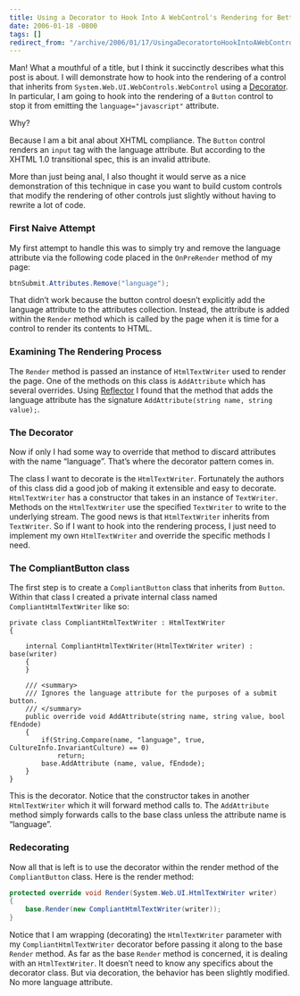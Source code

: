 ```yaml
---
title: Using a Decorator to Hook Into A WebControl's Rendering for Better XHTML Compliance
date: 2006-01-18 -0800
tags: []
redirect_from: "/archive/2006/01/17/UsingaDecoratortoHookIntoAWebControlsRenderingforBetterXHTMLCompliance.aspx/"
---
```


Man! What a mouthful of a title, but I think it succinctly describes
what this post is about. I will demonstrate how to hook into the
rendering of a control that inherits from
`System.Web.UI.WebControls.WebControl` using a
[Decorator](http://www.dofactory.com/Patterns/PatternDecorator.aspx). In
particular, I am going to hook into the rendering of a `Button` control
to stop it from emitting the `language="javascript"` attribute.

Why?

Because I am a bit anal about XHTML compliance. The `Button` control
renders an `input` tag with the language attribute. But according to the
XHTML 1.0 transitional spec, this is an invalid attribute.

More than just being anal, I also thought it would serve as a nice
demonstration of this technique in case you want to build custom
controls that modify the rendering of other controls just slightly
without having to rewrite a lot of code.

### First Naive Attempt

My first attempt to handle this was to simply try and remove the
language attribute via the following code placed in the `OnPreRender`
method of my page:

```csharp
btnSubmit.Attributes.Remove("language");
```

That didn’t work because the button control doesn’t explicitly add the
language attribute to the attributes collection. Instead, the attribute
is added within the `Render` method which is called by the page when it
is time for a control to render its contents to HTML.

### Examining The Rendering Process

The `Render` method is passed an instance of `HtmlTextWriter` used to
render the page. One of the methods on this class is `AddAttribute`
which has several overrides. Using
[Reflector](http://www.aisto.com/roeder/dotnet/) I found that the method
that adds the language attribute has the signature
`AddAttribute(string name, string value);`.

### The Decorator

Now if only I had some way to override that method to discard attributes
with the name “language”. That’s where the decorator pattern comes in.

The class I want to decorate is the `HtmlTextWriter`. Fortunately the
authors of this class did a good job of making it extensible and easy to
decorate. `HtmlTextWriter` has a constructor that takes in an instance
of `TextWriter`. Methods on the `HtmlTextWriter` use the specified
`TextWriter` to write to the underlying stream. The good news is that
`HtmlTextWriter` inherits from `TextWriter`. So if I want to hook into
the rendering process, I just need to implement my own `HtmlTextWriter`
and override the specific methods I need.

### The CompliantButton class

The first step is to create a `CompliantButton` class that inherits from
`Button`. Within that class I created a private internal class named
`CompliantHtmlTextWriter` like so:

```
private class CompliantHtmlTextWriter : HtmlTextWriter
{

    internal CompliantHtmlTextWriter(HtmlTextWriter writer) : base(writer)
    {
    }
 
    /// <summary>
    /// Ignores the language attribute for the purposes of a submit button.
    /// </summary>
    public override void AddAttribute(string name, string value, bool fEndode)
    {
        if(String.Compare(name, "language", true, CultureInfo.InvariantCulture) == 0)
            return;
        base.AddAttribute (name, value, fEndode);
    }
}
```

This is the decorator. Notice that the constructor takes in another
`HtmlTextWriter` which it will forward method calls to. The
`AddAttribute` method simply forwards calls to the base class unless the
attribute name is “language”.

### Redecorating

Now all that is left is to use the decorator within the render method of
the `CompliantButton` class. Here is the render method:

```csharp
protected override void Render(System.Web.UI.HtmlTextWriter writer)
{
    base.Render(new CompliantHtmlTextWriter(writer));
}
```

Notice that I am wrapping (decorating) the `HtmlTextWriter` parameter
with my `CompliantHtmlTextWriter` decorator before passing it along to
the base `Render` method. As far as the base `Render` method is
concerned, it is dealing with an `HtmlTextWriter`. It doesn’t need to
know any specifics about the decorator class. But via decoration, the
behavior has been slightly modified. No more language attribute.

